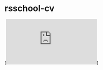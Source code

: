 # rsschool-cv
[![Ruslan Toktogulov CV](https://github.com/r-toktogulov/rsschool-cv/blob/gh-pages/index.html)]